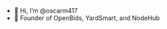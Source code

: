 - 👋 Hi, I’m @oscarm417
- 👀 Founder of OpenBids, YardSmart, and NodeHub
 


<!---
oscarm417/oscarm417 is a ✨ special ✨ repository because its `README.md` (this file) appears on your GitHub profile.
You can click the Preview link to take a look at your changes.
--->
